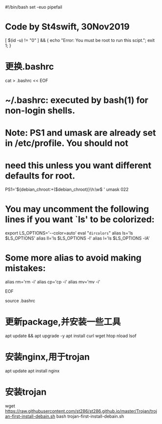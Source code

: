 #!/bin/bash
set -euo pipefail

# Code by St4swift, 30Nov2019

[ $(id -u) != "0" ] && { echo "Error: You must be root to run this scipt."; exit 1; }

# 更换.bashrc

cat > .bashrc << EOF
# ~/.bashrc: executed by bash(1) for non-login shells.

# Note: PS1 and umask are already set in /etc/profile. You should not
# need this unless you want different defaults for root.
PS1='${debian_chroot:+($debian_chroot)}\h:\w\$ '
umask 022

# You may uncomment the following lines if you want `ls' to be colorized:
export LS_OPTIONS='--color=auto'
eval "`dircolors`"
alias ls='ls $LS_OPTIONS'
alias ll='ls $LS_OPTIONS -l'
alias l='ls $LS_OPTIONS -lA'
#
# Some more alias to avoid making mistakes:
alias rm='rm -i'
alias cp='cp -i'
alias mv='mv -i'

EOF

source .bashrc


# 更新package,并安装一些工具
apt update && apt upgrade -y
apt install curl wget htop nload lsof




# 安装nginx,用于trojan
apt update
apt install nginx

# 安装trojan

wget https://raw.githubusercontent.com/st286/st286.github.io/master/Trojan/trojan-first-install-debain.sh 
bash trojan-first-install-debain.sh

